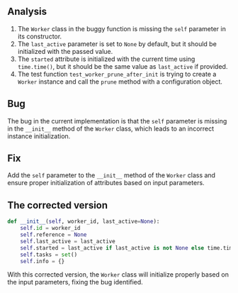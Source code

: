 ## Analysis
1. The `Worker` class in the buggy function is missing the `self` parameter in its constructor.
2. The `last_active` parameter is set to `None` by default, but it should be initialized with the passed value.
3. The `started` attribute is initialized with the current time using `time.time()`, but it should be the same value as `last_active` if provided.
4. The test function `test_worker_prune_after_init` is trying to create a `Worker` instance and call the `prune` method with a configuration object.

## Bug
The bug in the current implementation is that the `self` parameter is missing in the `__init__` method of the `Worker` class, which leads to an incorrect instance initialization.

## Fix
Add the `self` parameter to the `__init__` method of the `Worker` class and ensure proper initialization of attributes based on input parameters.

## The corrected version
```python
def __init__(self, worker_id, last_active=None):
    self.id = worker_id
    self.reference = None
    self.last_active = last_active
    self.started = last_active if last_active is not None else time.time()
    self.tasks = set()
    self.info = {}
```

With this corrected version, the `Worker` class will initialize properly based on the input parameters, fixing the bug identified.